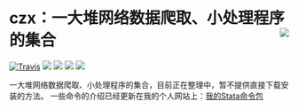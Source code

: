 czx：一大堆网络数据爬取、小处理程序的集合<img src="https://github.com/czxa/Web_data_Source/raw/master/e_learning.png" align="right" />
========================================================
[![Travis](https://img.shields.io/travis/rust-lang/rust.svg?style=plastic)](http:www.czxa.top) [![](https://img.shields.io/badge/My-Stata-brightgreen.svg?style=plastic)](http://www.czxa.top) [![](https://img.shields.io/badge/github-Stata-orange.svg?style=plastic)](http://www.czxa.top) [![](https://img.shields.io/badge/platform-Mac_os-orange.svg?style=plastic)](http://www.czxa.top) [![](https://img.shields.io/badge/Fork-0-orange.svg?style=social)](http://www.czxa.top)

一大堆网络数据爬取、小处理程序的集合，目前正在整理中，暂不提供直接下载安装的方法。
一些命令的介绍已经更新在我的个人网站上：[我的Stata命令包](http://www.czxa.top/categories/%E6%88%91%E7%9A%84Stata%E5%91%BD%E4%BB%A4%E5%8C%85/)

